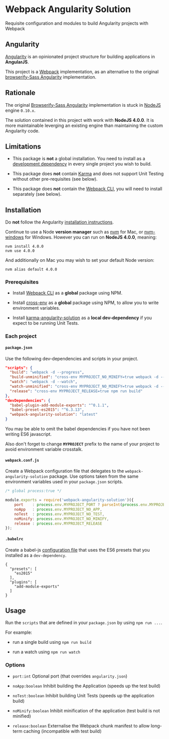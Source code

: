 # Webpack Angularity Solution

Requisite configuration and modules to build Angularity projects with Webpack

## Angularity

[Angularity](http://angularity.github.io/) is an opinionated project structure for building applications in **AngularJS**.

This project is a [Webpack](https://webpack.github.io/) implementation, as an alternative to the original [browserify-Sass Angularity](https://github.com/angularity/node-angularity/) implementation.

## Rationale

The original [Browserify-Sass Angularity](https://github.com/angularity/node-angularity/) implementation is stuck in [NodeJS](https://nodejs.org) engine `0.10.x`.

The solution contained in this project with work with **NodeJS 4.0.0**. It is more maintainable leverging an existing engine than maintaining the custom Angularity code.

## Limitations

* This package is **not** a global installation. You need to install as a [development dependency](https://docs.npmjs.com/files/package.json#devdependencies) in every single project you wish to build.

* This package does **not** contain [Karma](http://karma-runner.github.io/) and does not support Unit Testing without other pre-requisites (see below).

* This package does **not** contain the [Webpack CLI](https://github.com/webpack/docs/wiki/cli), you will need to install separately (see below).

## Installation

Do **not** follow the Angularity [installation instructions](http://angularity.github.io/start/installation/).

Continue to use a Node **version manager** such as [nvm](https://github.com/creationix/nvm) for Mac, or [nvm-windows](https://github.com/coreybutler/nvm-windows) for Windows. However you can run on **NodeJS 4.0.0**, meaning:

```
nvm install 4.0.0
nvm use 4.0.0
```

And additionally on Mac you may wish to set your default Node version:

```
nvm alias default 4.0.0
```

### Prerequisites

* Install [Webpack CLI](https://github.com/webpack/docs/wiki/cli) as a **global** package using NPM.

* Install [cross-env](https://www.npmjs.com/package/cross-env) as a **global** package using NPM, to allow you to write environment variables.

* Install [karma-angularity-solution](https://github.com/angularity/karma-angularity-solution) as a **local dev-dependency** if you expect to be running Unit Tests.

### Each project

#### `package.json`

Use the following dev-dependencies and scripts in your project.

```json
"scripts": {
  "build": "webpack -d --progress",
  "build-unminified": "cross-env MYPROJECT_NO_MINIFY=true webpack -d --progress",
  "watch": "webpack -d --watch",
  "watch-unminified": "cross-env MYPROJECT_NO_MINIFY=true webpack -d --watch",
  "release": "cross-env MYPROJECT_RELEASE=true npm run build"
},
"devDependencies": {
  "babel-plugin-add-module-exports": "^0.1.1",
  "babel-preset-es2015": "^6.3.13",
  "webpack-angularity-solution": "latest"
}
```

You may be able to omit the babel dependencies if you have not been writing ES6 javascript.

Also don't forget to change **`MYPROJECT`** prefix to the name of your project to avoid environment variable crosstalk.

#### `webpack.conf.js`

Create a Webpack configuration file that delegates to the `webpack-angularity-solution` package. Use options taken from the same environment variables used in your `package.json` scripts.

```javascript
/* global process:true */

module.exports = require('webpack-angularity-solution')({
    port    : process.env.MYPROJECT_PORT ? parseInt(process.env.MYPROJECT_PORT) : undefined,
    noApp   : process.env.MYPROJECT_NO_APP,
    noTest  : process.env.MYPROJECT_NO_TEST,
    noMinify: process.env.MYPROJECT_NO_MINIFY,
    release : process.env.MYPROJECT_RELEASE
});
```

#### `.babelrc`

Create a babel-js [configuration file](https://babeljs.io/docs/usage/babelrc/) that uses the ES6 presets that you installed as a `dev-dependency`.

```
{
  "presets": [
    "es2015"
  ],
  "plugins": [
    "add-module-exports"
  ]
}
```

## Usage

Run the `scripts` that are defined in your `package.json` by using `npm run ...`.

For example:

* run a single build using `npm run build`

* run a watch using `npm run watch`

### Options

* `port:int` Optional port (that overrides `angularity.json`)

* `noApp:boolean` Inhibit building the Application (speeds up the test build)

* `noTest:boolean` Inhibit building Unit Tests (speeds up the application build)

* `noMinify:boolean` Inhibit minification of the application (test build is not minified)

* `release:boolean` Externalise the Webpack chunk manifest to allow long-term caching (incompatible with test build)